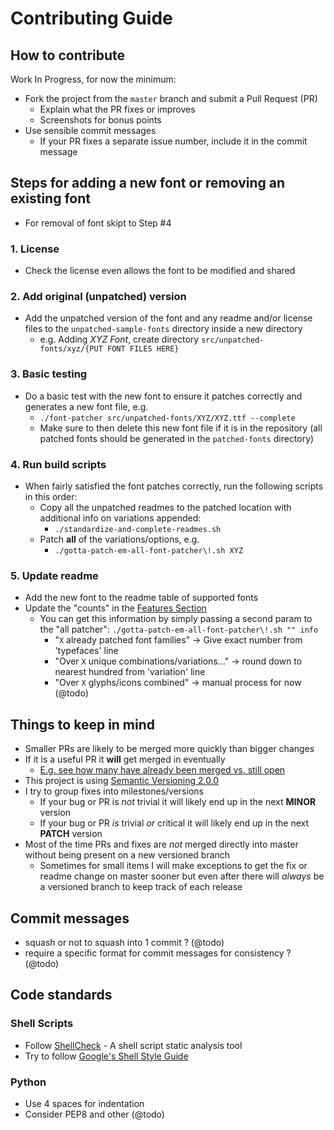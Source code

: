 # Contributing Guide

## How to contribute

Work In Progress, for now the minimum:

* Fork the project from the `master` branch and submit a Pull Request (PR)
  * Explain what the PR fixes or improves
  * Screenshots for bonus points
* Use sensible commit messages
  * If your PR fixes a separate issue number, include it in the commit message

## Steps for adding a new font or removing an existing font

* For removal of font skipt to Step #4

### 1. License
* Check the license even allows the font to be modified and shared
### 2. Add original (unpatched) version
* Add the unpatched version of the font and any readme and/or license files to the `unpatched-sample-fonts` directory inside a new directory
  * e.g. Adding *XYZ Font*, create directory `src/unpatched-fonts/xyz/{PUT FONT FILES HERE}`
### 3. Basic testing
* Do a basic test with the new font to ensure it patches correctly and generates a new font file, e.g.
  * `./font-patcher src/unpatched-fonts/XYZ/XYZ.ttf --complete`
  * Make sure to then delete this new font file if it is in the repository (all patched fonts should be generated in the `patched-fonts` directory)
### 4. Run build scripts
* When fairly satisfied the font patches correctly, run the following scripts in this order:
  * Copy all the unpatched readmes to the patched location with additional info on variations appended:
    * `./standardize-and-complete-readmes.sh`
  * Patch **all** of the variations/options, e.g.
    * `./gotta-patch-em-all-font-patcher\!.sh XYZ`
### 5. Update readme
* Add the new font to the readme table of supported fonts
* Update the "counts" in the [Features Section][]
  * You can get this information by simply passing a second param to the "all patcher": `./gotta-patch-em-all-font-patcher\!.sh "" info`
    * "`X` already patched font families" -> Give exact number from 'typefaces' line
    * "Over `X` unique combinations/variations..." -> round down to nearest hundred from 'variation' line
    * "Over `X` glyphs/icons combined" -> manual process for now (@todo)

## Things to keep in mind
* Smaller PRs are likely to be merged more quickly than bigger changes
* If it is a useful PR it **will** get merged in eventually
  * [E.g. see how many have already been merged vs. still open](https://github.com/ryanoasis/nerd-fonts/pulls)
* This project is using [Semantic Versioning 2.0.0](http://semver.org/)
* I try to group fixes into milestones/versions
  * If your bug or PR is *not* trivial it will likely end up in the next **MINOR** version
  * If your bug or PR *is* trivial *or* critical it will likely end up in the next **PATCH** version
* Most of the time PRs and fixes are *not* merged directly into master without being present on a new versioned branch
  * Sometimes for small items I will make exceptions to get the fix or readme change on master sooner but even after there will *always* be a versioned branch to keep track of each release

## Commit messages

* squash or not to squash into 1 commit ? (@todo)
* require a specific format for commit messages for consistency ? (@todo)

## Code standards

### Shell Scripts

* Follow [ShellCheck](https://github.com/koalaman/shellcheck) - A shell script static analysis tool
* Try to follow [Google's Shell Style Guide](https://google.github.io/styleguide/shell.xml)

### Python

* Use 4 spaces for indentation
* Consider PEP8 and other (@todo)

<!-- link references -->

[Features Section]: https://github.com/ryanoasis/nerd-fonts/blob/master/readme.md#features
